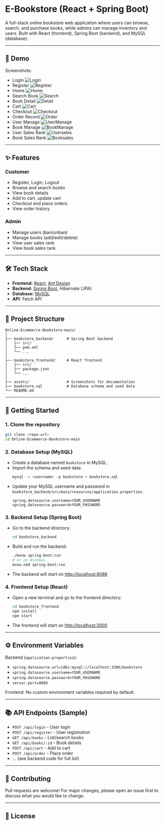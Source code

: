 # E-Bookstore (React + Spring Boot)

A full-stack online bookstore web application where users can browse, search, and purchase books, while admins can manage inventory and users. Built with React (frontend), Spring Boot (backend), and MySQL (database).

---

## 🚀 Demo

Screenshots:

- Login  ![Login](./assets/Login.png)
- Register  ![Register](./assets/Register.png)
- Home  ![Home](./assets/Home.png)
- Search Book  ![Search](./assets/SearchBookList.png)
- Book Detail  ![Detail](./assets/ProductDetail.png)
- Cart  ![Cart](./assets/Cart.png)
- Checkout  ![Checkout](./assets/Checkout.png)
- Order Record  ![Order](./assets/OrderList.png)
- User Manage  ![UserManage](./assets/UserManage.png)
- Book Manage  ![BookManage](./assets/BookManage.png)
- User Sales Rank  ![Usersales](./assets/UserSales.png)
- Book Sales Rank  ![Booksales](./assets/BookSales.png)

---

## ✨ Features

### Customer
- Register, Login, Logout
- Browse and search books
- View book details
- Add to cart, update cart
- Checkout and place orders
- View order history

### Admin
- Manage users (ban/unban)
- Manage books (add/edit/delete)
- View user sales rank
- View book sales rank

---

## 🛠️ Tech Stack

- **Frontend:** [React](https://reactjs.org/), [Ant Design](https://ant.design/)
- **Backend:** [Spring Boot](https://spring.io/projects/spring-boot), Hibernate (JPA)
- **Database:** [MySQL](https://www.mysql.com/)
- **API:** Fetch API

---

## 📁 Project Structure

```
Online-Ecommerce-Bookstore-main/
│
├── bookstore_backend/      # Spring Boot backend
│   ├── src/
│   ├── pom.xml
│   └── ...
│
├── bookstore_frontend/     # React frontend
│   ├── src/
│   ├── package.json
│   └── ...
│
├── assets/                 # Screenshots for documentation
├── bookstore.sql           # Database schema and seed data
└── README.md
```

---

## 🏁 Getting Started

### 1. Clone the repository
```bash
git clone <repo-url>
cd Online-Ecommerce-Bookstore-main
```

### 2. Database Setup (MySQL)
- Create a database named `bookstore` in MySQL.
- Import the schema and seed data:
  ```bash
  mysql -u <username> -p bookstore < bookstore.sql
  ```
- Update your MySQL username and password in `bookstore_backend/src/main/resources/application.properties`:
  ```properties
  spring.datasource.username=YOUR_USERNAME
  spring.datasource.password=YOUR_PASSWORD
  ```

### 3. Backend Setup (Spring Boot)
- Go to the backend directory:
  ```bash
  cd bookstore_backend
  ```
- Build and run the backend:
  ```bash
  ./mvnw spring-boot:run
  # or on Windows
  mvnw.cmd spring-boot:run
  ```
- The backend will start on [http://localhost:8088](http://localhost:8088)

### 4. Frontend Setup (React)
- Open a new terminal and go to the frontend directory:
  ```bash
  cd bookstore_frontend
  npm install
  npm start
  ```
- The frontend will start on [http://localhost:3000](http://localhost:3000)

---

## ⚙️ Environment Variables

Backend (`application.properties`):
- `spring.datasource.url=jdbc:mysql://localhost:3306/bookstore`
- `spring.datasource.username=YOUR_USERNAME`
- `spring.datasource.password=YOUR_PASSWORD`
- `server.port=8088`

Frontend: No custom environment variables required by default.

---

## 📚 API Endpoints (Sample)

- `POST /api/login` - User login
- `POST /api/register` - User registration
- `GET /api/books` - List/search books
- `GET /api/books/:id` - Book details
- `POST /api/cart` - Add to cart
- `POST /api/order` - Place order
- ... (see backend code for full list)

---

## 🙌 Contributing

Pull requests are welcome! For major changes, please open an issue first to discuss what you would like to change.

---

## 📄 License
